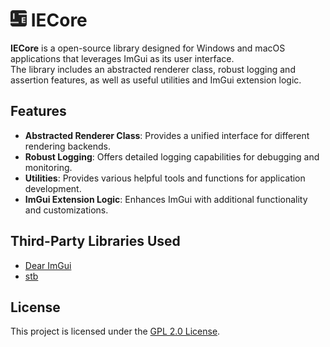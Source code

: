 # <img src="Resources/Logos/IEIcon.png" alt="IE Logo" width="26"> IECore

**IECore** is a open-source library designed for Windows and macOS applications that leverages ImGui as its user interface.  
The library includes an abstracted renderer class, robust logging and assertion features, as well as useful utilities and ImGui extension logic.  

## Features
- **Abstracted Renderer Class**: Provides a unified interface for different rendering backends.
- **Robust Logging**: Offers detailed logging capabilities for debugging and monitoring.
- **Utilities**: Provides various helpful tools and functions for application development.
- **ImGui Extension Logic**: Enhances ImGui with additional functionality and customizations.

## Third-Party Libraries Used
- [Dear ImGui](https://github.com/ocornut/imgui)
- [stb](https://github.com/nothings/stb)

## License
This project is licensed under the [GPL 2.0 License](./LICENSE).
